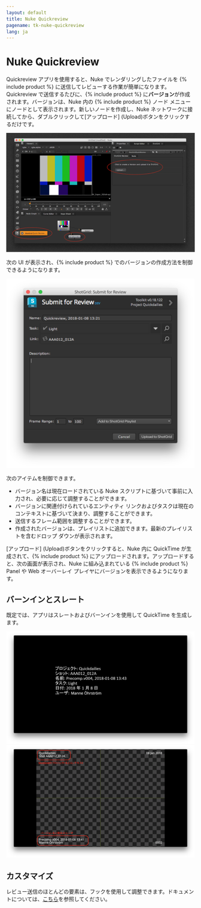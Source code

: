 ```yaml
---
layout: default
title: Nuke Quickreview
pagename: tk-nuke-quickreview
lang: ja
---
```


# Nuke Quickreview

Quickreview アプリを使用すると、Nuke でレンダリングしたファイルを {% include product %} に送信してレビューする作業が簡単になります。Quickreview で送信するたびに、{% include product %} に**バージョン**が作成されます。バージョンは、Nuke 内の {% include product %} ノード メニューにノードとして表示されます。新しいノードを作成し、Nuke ネットワークに接続してから、ダブルクリックして[アップロード] (Upload)ボタンをクリックするだけです。

![Nuke の概要](../images/apps/nuke-quickreview-nuke_ui.png)

次の UI が表示され、{% include product %} でのバージョンの作成方法を制御できるようになります。

![送信 UI](../images/apps/nuke-quickreview-submit.png)

次のアイテムを制御できます。

- バージョン名は現在ロードされている Nuke スクリプトに基づいて事前に入力され、必要に応じて調整することができます。
- バージョンに関連付けられているエンティティ リンクおよびタスクは現在のコンテキストに基づいて決まり、調整することができます。
- 送信するフレーム範囲を調整することができます。
- 作成されたバージョンは、プレイリストに追加できます。最新のプレイリストを含むドロップ ダウンが表示されます。

[アップロード] (Upload)ボタンをクリックすると、Nuke 内に QuickTime が生成されて、{% include product %} にアップロードされます。アップロードすると、次の画面が表示され、Nuke に組み込まれている {% include product %} Panel や Web オーバーレイ プレイヤにバージョンを表示できるようになります。

## バーンインとスレート

既定では、アプリはスレートおよびバーンインを使用して QuickTime を生成します。

![スレートの例](../images/apps/nuke-quickreview-slate.png) ![バーンインの例](../images/apps/nuke-quickreview-burnins.png) 

## カスタマイズ

レビュー送信のほとんどの要素は、フックを使用して調整できます。ドキュメントについては、[こちら](https://developer.shotgridsoftware.com/tk-nuke-quickreview)を参照してください。

